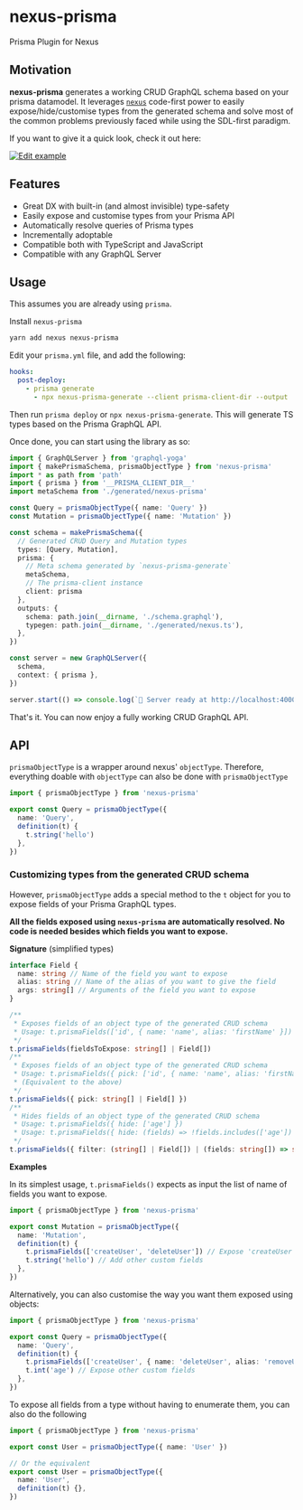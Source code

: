 # nexus-prisma

Prisma Plugin for Nexus

## Motivation

**nexus-prisma** generates a working CRUD GraphQL schema based on your prisma datamodel. It leverages [`nexus`](https://github.com/prisma/nexus) code-first power to easily expose/hide/customise types from the generated schema and solve most of the common problems previously faced while using the SDL-first paradigm.

If you want to give it a quick look, check it out here:

[![Edit example](https://codesandbox.io/static/img/play-codesandbox.svg)](https://codesandbox.io/s/v3wrqz7445)

## Features

- Great DX with built-in (and almost invisible) type-safety
- Easily expose and customise types from your Prisma API
- Automatically resolve queries of Prisma types
- Incrementally adoptable
- Compatible both with TypeScript and JavaScript
- Compatible with any GraphQL Server

## Usage

This assumes you are already using `prisma`.

Install `nexus-prisma`

```bash
yarn add nexus nexus-prisma
```

Edit your `prisma.yml` file, and add the following:

```yml
hooks:
  post-deploy:
    - prisma generate
      - npx nexus-prisma-generate --client prisma-client-dir --output ./src/generated/nexus-prisma # Runs the codegen tool from nexus-prisma
```

Then run `prisma deploy` or `npx nexus-prisma-generate`. This will generate TS types based on the Prisma GraphQL API.

Once done, you can start using the library as so:

```ts
import { GraphQLServer } from 'graphql-yoga'
import { makePrismaSchema, prismaObjectType } from 'nexus-prisma'
import * as path from 'path'
import { prisma } from '__PRISMA_CLIENT_DIR__'
import metaSchema from './generated/nexus-prisma'

const Query = prismaObjectType({ name: 'Query' })
const Mutation = prismaObjectType({ name: 'Mutation' })

const schema = makePrismaSchema({
  // Generated CRUD Query and Mutation types
  types: [Query, Mutation],
  prisma: {
    // Meta schema generated by `nexus-prisma-generate`
    metaSchema,
    // The prisma-client instance
    client: prisma
  },
  outputs: {
    schema: path.join(__dirname, './schema.graphql'),
    typegen: path.join(__dirname, './generated/nexus.ts'),
  },
})

const server = new GraphQLServer({
  schema,
  context: { prisma },
})

server.start(() => console.log(`🚀 Server ready at http://localhost:4000`))
```

That's it. You can now enjoy a fully working CRUD GraphQL API.

## API

`prismaObjectType` is a wrapper around nexus' `objectType`. Therefore, everything doable with `objectType` can also be done with `prismaObjectType`

```ts
import { prismaObjectType } from 'nexus-prisma'

export const Query = prismaObjectType({
  name: 'Query',
  definition(t) {
    t.string('hello')
  },
})
```

### Customizing types from the generated CRUD schema

However, `prismaObjectType` adds a special method to the `t` object for you to expose fields of your Prisma GraphQL types.

**All the fields exposed using `nexus-prisma` are automatically resolved. No code is needed besides which fields you want to expose.**

**Signature** (simplified types)

```ts
interface Field {
  name: string // Name of the field you want to expose
  alias: string // Name of the alias of you want to give the field
  args: string[] // Arguments of the field you want to expose
}

/**
 * Exposes fields of an object type of the generated CRUD schema
 * Usage: t.prismaFields(['id', { name: 'name', alias: 'firstName' }])
 */
t.prismaFields(fieldsToExpose: string[] | Field[])
/**
 * Exposes fields of an object type of the generated CRUD schema
 * Usage: t.prismaFields({ pick: ['id', { name: 'name', alias: 'firstName' }] })
 * (Equivalent to the above)
 */
t.prismaFields({ pick: string[] | Field[] })
/**
 * Hides fields of an object type of the generated CRUD schema
 * Usage: t.prismaFields({ hide: ['age'] })
 * Usage: t.prismaFields({ hide: (fields) => !fields.includes(['age']) })
 */
t.prismaFields({ filter: (string[] | Field[]) | (fields: string[]) => string[] })
```

**Examples**

In its simplest usage, `t.prismaFields()` expects as input the list of name of fields you want to expose.

```ts
import { prismaObjectType } from 'nexus-prisma'

export const Mutation = prismaObjectType({
  name: 'Mutation',
  definition(t) {
    t.prismaFields(['createUser', 'deleteUser']) // Expose 'createUser' and 'deleteUser' mutation from your Prisma GraphQL API
    t.string('hello') // Add other custom fields
  },
})
```

Alternatively, you can also customise the way you want them exposed using objects:

```ts
import { prismaObjectType } from 'nexus-prisma'

export const Query = prismaObjectType({
  name: 'Query',
  definition(t) {
    t.prismaFields(['createUser', { name: 'deleteUser', alias: 'removeUser' }]) // Expose 'createUser' and 'deleteUser' ( as 'removeUser') mutations from your Prisma GraphQL API
    t.int('age') // Expose other custom fields
  },
})
```

To expose all fields from a type without having to enumerate them, you can also do the following

```ts
import { prismaObjectType } from 'nexus-prisma'

export const User = prismaObjectType({ name: 'User' })

// Or the equivalent
export const User = prismaObjectType({
  name: 'User',
  definition(t) {},
})
```
